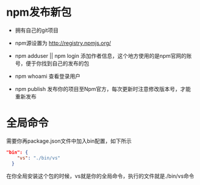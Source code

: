 
# npm发布新包

- 拥有自己的git项目

- npm源设置为 http://registry.npmjs.org/

- npm adduser || npm login 添加作者信息，这个地方使用的是npm官网的账号，便于你找到自己的发布的包

- npm whoami  查看登录用户

- npm publish 发布你的项目至Npm官方，每次更新时注意修改版本号，才能重新发布



# 全局命令

需要你再package.json文件中加入bin配置，如下所示

```json
"bin": {
    "vs": "./bin/vs"
  }

```

在你全局安装这个包的时候，vs就是你的全局命令，执行的文件就是./bin/vs命令